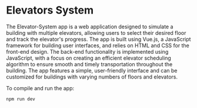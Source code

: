 # Elevators System

The Elevator-System app is a web application designed to simulate a building with multiple elevators, allowing users to select their desired floor and track the elevator's progress. The app is built using Vue.js, a JavaScript framework for building user interfaces, and relies on HTML and CSS for the front-end design. The back-end functionality is implemented using JavaScript, with a focus on creating an efficient elevator scheduling algorithm to ensure smooth and timely transportation throughout the building. The app features a simple, user-friendly interface and can be customized for buildings with varying numbers of floors and elevators.

To compile and run the app:
```sh
npm run dev
```
